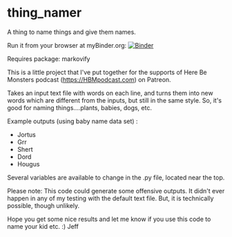 # thing_namer
A thing to name things and give them names.

Run it from your browser at myBinder.org: [![Binder](https://mybinder.org/badge_logo.svg)](https://mybinder.org/v2/gh/jemtman/thing_namer/HEAD?labpath=thing_namer.ipynb)

Requires package: markovify

This is a little project that I've put together for the supports of Here Be Monsters podcast (https://HBMpodcast.com) on Patreon. 

Takes an input text file with words on each line, and turns them into new words which are different from the inputs, but still in the same style.  So, it's good for naming things....plants, babies, dogs, etc. 

Example outputs (using baby name data set) : 
- Jortus
- Grr
- Shert
- Dord
- Hougus

Several variables are available to change in the .py file, located near the top. 

Please note: This code could generate some offensive outputs.  It didn't ever happen in any of my testing with the default text file.  But, it is technically possible, though unlikely. 

Hope you get some nice results and let me know if you use this code to name your kid etc. :)
Jeff
